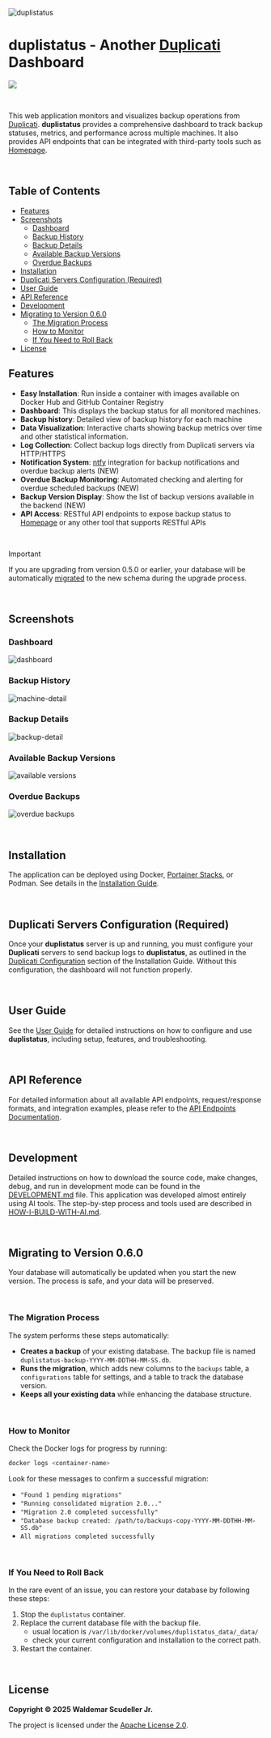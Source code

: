 ![duplistatus](docs/duplistatus_banner.png)

# **duplistatus** - Another [Duplicati](https://github.com/duplicati/duplicati) Dashboard

![](https://img.shields.io/badge/version-0.6.0-blue)

<br>


This web application monitors and visualizes backup operations from [Duplicati](https://github.com/duplicati/duplicati). **duplistatus** provides a comprehensive dashboard to track backup statuses, metrics, and performance across multiple machines. It also provides API endpoints that can be integrated with third-party tools such as [Homepage](https://gethomepage.dev/).

<br>

## Table of Contents

- [Features](#features)
- [Screenshots](#screenshots)
  - [Dashboard](#dashboard)
  - [Backup History](#backup-history)
  - [Backup Details](#backup-details)
  - [Available Backup Versions](#available-backup-versions)
  - [Overdue Backups](#overdue-backups)
- [Installation](#installation)
- [Duplicati Servers Configuration (Required)](#duplicati-servers-configuration-required)
- [User Guide](#user-guide)
- [API Reference](#api-reference)
- [Development](#development)
- [Migrating to Version 0.6.0](#migrating-to-version-060)
  - [The Migration Process](#the-migration-process)
  - [How to Monitor](#how-to-monitor)
  - [If You Need to Roll Back](#if-you-need-to-roll-back)
- [License](#license)

## Features

- **Easy Installation**: Run inside a container with images available on Docker Hub and GitHub Container Registry
- **Dashboard**: This displays the backup status for all monitored machines.
- **Backup history**: Detailed view of backup history for each machine
- **Data Visualization**: Interactive charts showing backup metrics over time and other statistical information.
- **Log Collection**: Collect backup logs directly from Duplicati servers via HTTP/HTTPS
- **Notification System**: [ntfy](https://github.com/binwiederhier/ntfy) integration for backup notifications and overdue backup alerts (NEW)
- **Overdue Backup Monitoring**: Automated checking and alerting for overdue scheduled backups (NEW)
- **Backup Version Display**: Show the list of backup versions available in the backend (NEW)
- **API Access**: RESTful API endpoints to expose backup status to [Homepage](https://gethomepage.dev/) or any other tool that supports RESTful APIs

<br>


>[!IMPORTANT]
> If you are upgrading from version 0.5.0 or earlier, your database will be automatically 
> [migrated](#migrating-to-version-060) to the new schema during the upgrade process.

<br>

## Screenshots

### Dashboard

![dashboard](docs/screen-dashboard.png)

### Backup History

![machine-detail](docs/screen-machine.png)

### Backup Details

![backup-detail](docs/screen-backup.png)

### Available Backup Versions

![available versions](docs/screen-versions.png)


### Overdue Backups

![overdue backups](docs/screen-overdue-tooltip.png)

<br>


## Installation

The application can be deployed using Docker, [Portainer Stacks](https://docs.portainer.io/user/docker/stacks), or Podman. See details in the [Installation Guide](INSTALL.md).

<br>

## Duplicati Servers Configuration (Required)

Once your **duplistatus** server is up and running, you must configure your **Duplicati** servers to send backup logs to **duplistatus**, as outlined in the [Duplicati Configuration](INSTALL.md#duplicati-configuration-required) section of the Installation Guide. Without this configuration, the dashboard will not function properly.

<br>

## User Guide

See the [User Guide](USER-GUIDE.md) for detailed instructions on how to configure and use **duplistatus**, including setup, features, and troubleshooting.

<br>

## API Reference

For detailed information about all available API endpoints, request/response formats, and integration examples, please refer to the [API Endpoints Documentation](API-ENDPOINTS.md).

<br>

## Development

Detailed instructions on how to download the source code, make changes, debug, and run in development mode can be found in the [DEVELOPMENT.md](DEVELOPMENT.md) file.
This application was developed almost entirely using AI tools. The step-by-step process and tools used are described in [HOW-I-BUILD-WITH-AI.md](docs/HOW-I-BUILD-WITH-AI.md).

<br>


## Migrating to Version 0.6.0

Your database will automatically be updated when you start the new version. The process is safe, and your data will be preserved.

<br>

### The Migration Process

The system performs these steps automatically:

  - **Creates a backup** of your existing database. The backup file is named `duplistatus-backup-YYYY-MM-DDTHH-MM-SS.db`.
  - **Runs the migration**, which adds new columns to the `backups` table, a `configurations` table for settings, and a table to track the database version.
  - **Keeps all your existing data** while enhancing the database structure.

<br>

### How to Monitor

Check the Docker logs for progress by running:

```bash
docker logs <container-name>
```

Look for these messages to confirm a successful migration:

  - `"Found 1 pending migrations"`
  - `"Running consolidated migration 2.0..."`
  - `"Migration 2.0 completed successfully"`
  - `"Database backup created: /path/to/backups-copy-YYYY-MM-DDTHH-MM-SS.db"`
  - `All migrations completed successfully`


<br>

### If You Need to Roll Back

In the rare event of an issue, you can restore your database by following these steps:

1.  Stop the `duplistatus` container.
2.  Replace the current database file with the backup file. 
    - usual location is `/var/lib/docker/volumes/duplistatus_data/_data/`
    - check your current configuration and installation to the correct path.
3.  Restart the container.

<br>

## License

**Copyright © 2025 Waldemar Scudeller Jr.**

The project is licensed under the [Apache License 2.0](LICENSE). 

